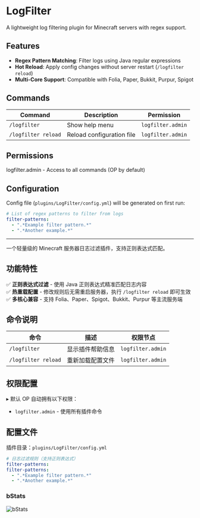 # LogFilter

A lightweight log filtering plugin for Minecraft servers with regex support.

## Features

- **Regex Pattern Matching**: Filter logs using Java regular expressions
- **Hot Reload**: Apply config changes without server restart (`/logfilter reload`)
- **Multi-Core Support**: Compatible with Folia, Paper, Bukkit, Purpur, Spigot

## Commands

| Command | Description | Permission |
|---------|-------------|------------|
| `/logfilter` | Show help menu | `logfilter.admin` |
| `/logfilter reload` | Reload configuration file | `logfilter.admin` |

## Permissions
logfilter.admin - Access to all commands (OP by default)

## Configuration

Config file (`plugins/LogFilter/config.yml`) will be generated on first run:

```yaml
# List of regex patterns to filter from logs
filter-patterns:
  - ".*Example filter pattern.*"
  - ".*Another example.*"
```

--------------------------------------------------

一个轻量级的 Minecraft 服务器日志过滤插件，支持正则表达式匹配。  

## 功能特性  

✅ **正则表达式过滤** - 使用 Java 正则表达式精准匹配日志内容  
✅ **热重载配置** - 修改规则后无需重启服务器，执行 `/logfilter reload` 即可生效  
✅ **多核心兼容** - 支持 Folia、Paper、Spigot、Bukkit、Purpur 等主流服务端  

## 命令说明  

| 命令 | 描述 | 权限节点 |  
|------|------|----------|  
| `/logfilter` | 显示插件帮助信息 | `logfilter.admin` |  
| `/logfilter reload` | 重新加载配置文件 | `logfilter.admin` |  

## 权限配置  

▸ 默认 OP 自动拥有以下权限：  
- `logfilter.admin` - 使用所有插件命令  

## 配置文件  

插件目录：`plugins/LogFilter/config.yml`  

```yaml
# 日志过滤规则（支持正则表达式）
filter-patterns:
filter-patterns:
  - ".*Example filter pattern.*"
  - ".*Another example.*"
```

### bStats
![bStats](https://bstats.org/signatures/bukkit/LogFilter.svg)
